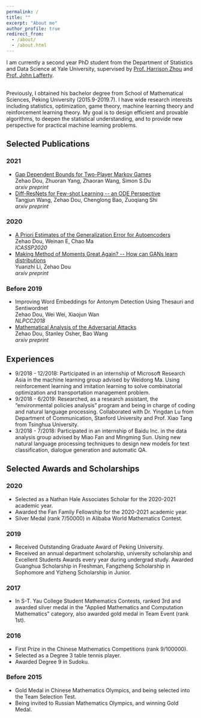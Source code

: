 ```yaml
---
permalink: /
title: ""
excerpt: "About me"
author_profile: true
redirect_from: 
  - /about/
  - /about.html
---
```


I am currently a second year PhD student from the Department of Statistics and Data Science at Yale University, supervised by [Prof. Harrison Zhou](http://www.stat.yale.edu/~hz68/) and [Prof. John Lafferty](http://statistics.yale.edu/people/john-lafferty). <br><br>

Previously, I obtained his bachelor degree from School of Mathematical Sciences, Peking University (2015.9-2019.7). I have wide research interests including statistics, optimization, game theory, machine learning theory and reinforcement learning theory. My goal is to design efficient and provable algorithms, to deepen the statistical understanding, and to provide new perspective for practical machine learning problems. 


## Selected Publications
### 2021
- [Gap Dependent Bounds for Two-Player Markov Games](https://arxiv.org/abs/2107.00685) <br>
  Zehao Dou, Zhuoran Yang, Zhaoran Wang, Simon S.Du <br>
  *arxiv preprint*
- [Diff-ResNets for Few-shot Learning -- an ODE Perspective](https://arxiv.org/abs/2105.03155) <br>
  Tangjun Wang, Zehao Dou, Chenglong Bao, Zuoqiang Shi <br>
  *arxiv preprint*
  
### 2020
 - [A Priori Estimates of the Generalization Error for Autoencoders](https://ieeexplore.ieee.org/stamp/stamp.jsp?arnumber=9053874) <br>
  Zehao Dou, Weinan E, Chao Ma <br>
 *ICASSP2020*
 - [Making Method of Moments Great Again? -- How can GANs learn distributions](https://arxiv.org/abs/2003.04033) <br>
  Yuanzhi Li, Zehao Dou <br>
 *arxiv preprint*

### Before 2019
 - Improving Word Embeddings for Antonym Detection Using Thesauri and Sentiwordnet <br>
 Zehao Dou, Wei Wei, Xiaojun Wan <br>
 *NLPCC2018*
 - [Mathematical Analysis of the Adversarial Attacks](https://arxiv.org/abs/1811.06492) <br>
  Zehao Dou, Stanley Osher, Bao Wang <br>
 *arxiv preprint*
 
## Experiences
 - 9/2018 - 12/2018:
   Participated in an internship of Microsoft Research Asia in the machine learning group advised by Weidong Ma. Using reinforcement learning and imitation learning to solve combinatorial optimization and transportation management problem.
 - 9/2018 - 6/2019:
   Researched, as a research assistant, the “environmental policies analysis” program and being in charge of coding and natural language processing. Collaborated with Dr. Yingdan Lu from Department of Communication, Stanford University and Prof. Xiao Tang from Tsinghua University. 
 - 3/2018 - 7/2018:
   Participated in an internship of Baidu Inc. in the data analysis group advised by Miao Fan and Mingming Sun. Using new natural language processing techniques to design new models for text classification, dialogue generation and automatic QA. <br>
   
## Selected Awards and Scholarships
### 2020
 - Selected as a Nathan Hale Associates Scholar for the 2020-2021 academic year.
 - Awarded the Fan Family Fellowship for the 2020-2021 academic year.
 - Silver Medal (rank 7/50000) in Alibaba World Mathematics Contest.

### 2019
 - Received Outstanding Graduate Award of Peking University.
 - Received an annual department scholarship, university scholarship and Excellent Students Awards every year during undergrad study. Awarded Guanghua Scholarship in Freshman, Fangzheng Scholarship in Sophomore and Yizheng Scholarship in Junior.
 
### 2017 
 - In S-T. Yau College Student Mathematics Contests, ranked 3rd and awarded silver medal in the "Applied Mathematics and Computation Mathematics" category, also awarded gold medal in Team Event (rank 1st). 

### 2016
 - First Prize in the Chinese Mathematics Competitions (rank 9/100000).
 - Selected as a Degree 3 table tennis player. 
 - Awarded Degree 9 in Sudoku. 

### Before 2015
 - Gold Medal in Chinese Mathematics Olympics, and being selected into the Team Selection Test.
 - Being invited to Russian Mathematics Olympics, and winning Gold Medal. 
 
